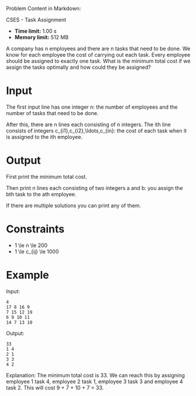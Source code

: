 Problem Content in Markdown:


CSES \- Task Assignment




* **Time limit:** 1\.00 s
* **Memory limit:** 512 MB




A company has n employees and there are n tasks that need to be done. We know for each employee the cost of carrying out each task. Every employee should be assigned to exactly one task. What is the minimum total cost if we assign the tasks optimally and how could they be assigned?


Input
=====


The first input line has one integer n: the number of employees and the number of tasks that need to be done.


After this, there are n lines each consisting of n integers. The ith line consists of integers c\_{i1},c\_{i2},\\ldots,c\_{in}: the cost of each task when it is assigned to the ith employee.


Output
======


First print the minimum total cost.


Then print n lines each consisting of two integers a and b: you assign the bth task to the ath employee.


If there are multiple solutions you can print any of them.


Constraints
===========


* 1 \\le n \\le 200
* 1 \\le c\_{ij} \\le 1000


Example
=======


Input:



```
4
17 8 16 9
7 15 12 19
6 9 10 11
14 7 13 10

```

Output:



```
33
1 4
2 1
3 3
4 2

```

Explanation: The minimum total cost is 33. We can reach this by assigning employee 1 task 4, employee 2 task 1, employee 3 task 3 and employee 4 task 2\. This will cost 9 \+ 7 \+ 10 \+ 7 \= 33.


 
